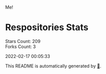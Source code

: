 Me!

# Respositories Stats
Stars Count: 209  
Forks Count: 3

2022-02-17 00:05:33  

This README is automatically generated by [🐰](https://github.com/rnitta/rnitta).
